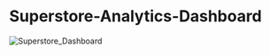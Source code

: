# Superstore-Analytics-Dashboard

![Superstore_Dashboard](https://user-images.githubusercontent.com/91003080/235342327-b1008055-a307-4923-a20b-96f857e16d03.jpg)
